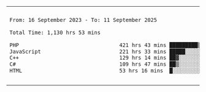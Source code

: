 

<table border="0">
 <tr>
  <td>
  
 
 <!--START_SECTION:waka-->

```txt
From: 16 September 2023 - To: 11 September 2025

Total Time: 1,130 hrs 53 mins

PHP                                421 hrs 43 mins █████████▒░░░░░░░░░░░░░░░   36.90 %
JavaScript                         221 hrs 33 mins █████░░░░░░░░░░░░░░░░░░░░   19.38 %
C++                                129 hrs 14 mins ██▓░░░░░░░░░░░░░░░░░░░░░░   11.31 %
C#                                 109 hrs 47 mins ██▒░░░░░░░░░░░░░░░░░░░░░░   09.61 %
HTML                               53 hrs 16 mins  █░░░░░░░░░░░░░░░░░░░░░░░░   04.66 %
```

<!--END_SECTION:waka-->
  </td>
    <td>
   <div align="start">
        <a href="https://open.spotify.com/user/dxso20he52f5d4ti73duavf95">
        <img width="200px" src="https://spotify-github-profile.kittinanx.com/api/view.svg?uid=dxso20he52f5d4ti73duavf95&cover_image=true&theme=default&show_offline=false&background_color=121212&interchange=false" alt="Spotify Now Playing">
    </a>
</div> 

  </td>
 </tr>

</table>

